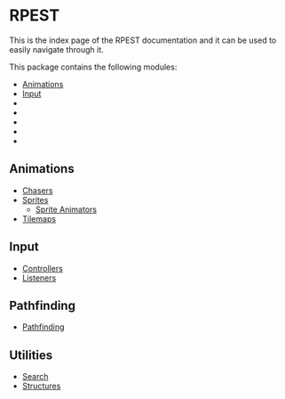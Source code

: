 # RPEST

This is the index page of the RPEST documentation and it can be used to easily navigate through it.

This package contains the following modules:

- [Animations](#animations)
- [Input](#input)
- []()
- []()
- []()
- []()
- []()

## Animations
- [Chasers](./Animations/Chasers.md)
- [Sprites](./Animations/Sprites.md)
    - [Sprite Animators](./Animations/SpriteAnimators.md)
- [Tilemaps](./Animations/Tilemaps.md)

## Input
- [Controllers](./Input/Controllers.md)
- [Listeners](./Input/Listeners.md)

## Pathfinding
- [Pathfinding](./Pathfinding/Pathfinding.md)

## Utilities
- [Search](./Utilities/Search.md)
- [Structures](./Utilities/Structures.md)
